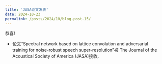 ```yaml
---
title: 'JASA论文发表'
date: 2024-10-23
permalink: /posts/2024/10/blog-post-15/
---
```



恭喜!
- 论文“Spectral network based on lattice convolution and adversarial training for noise-robust speech super-resolution”被 The Journal of the Acoustical Society of America (JASA)接收. 

